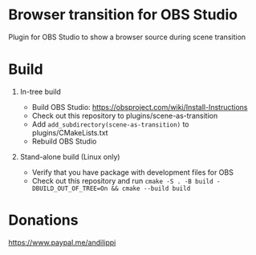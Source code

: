 # Browser transition for OBS Studio

Plugin for OBS Studio to show a browser source during scene transition


# Build
1. In-tree build
    - Build OBS Studio: https://obsproject.com/wiki/Install-Instructions
    - Check out this repository to plugins/scene-as-transition
    - Add `add_subdirectory(scene-as-transition)` to plugins/CMakeLists.txt
    - Rebuild OBS Studio

1. Stand-alone build (Linux only)
    - Verify that you have package with development files for OBS
    - Check out this repository and run `cmake -S . -B build -DBUILD_OUT_OF_TREE=On && cmake --build build`

# Donations
https://www.paypal.me/andilippi
